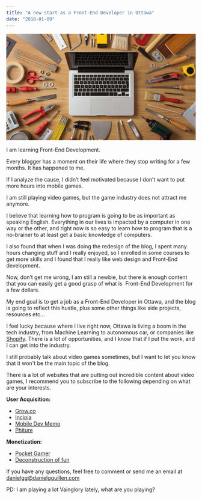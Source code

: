 ```yaml
---
title: "A new start as a Front-End Developer in Ottawa"
date: "2018-01-09"
---
```


[![](images/1_YjcPGzby8LtCorOKW4ozLQ-1024x576.jpeg)](http://danielgguillen.com/wp-content/uploads/2017/11/1_YjcPGzby8LtCorOKW4ozLQ.jpeg)

I am learning Front-End Development.

Every blogger has a moment on their life where they stop writing for a few months. It has happened to me.

If I analyze the cause, I didn’t feel motivated because I don’t want to put more hours into mobile games.

I am still playing video games, but the game industry does not attract me anymore.

I believe that learning how to program is going to be as important as speaking English. Everything in our lives is impacted by a computer in one way or the other, and right now is so easy to learn how to program that is a no-brainer to at least get a basic knowledge of computers.

I also found that when I was doing the redesign of the blog, I spent many hours changing stuff and I really enjoyed, so I enrolled in some courses to get more skills and I found that I really like web design and Front-End development.

Now, don’t get me wrong, I am still a newbie, but there is enough content that you can easily get a good grasp of what is  Front-End Development for a few dollars.

My end goal is to get a job as a Front-End Developer in Ottawa, and the blog is going to reflect this hustle, plus some other things like side projects, resources etc…

I feel lucky because where I live right now, Ottawa is living a boom in the tech industry, from Machine Learning to autonomous car, or companies like [Shopify](https://www.shopify.ca/). There is a lot of opportunities, and I know that if I put the work, and I can get into the industry.

I still probably talk about video games sometimes, but I want to let you know that it won't be the main topic of the blog.

There is a lot of websites that are putting out incredible content about video games, I recommend you to subscribe to the following depending on what are your interests.

**User Acquisition:**

- [Grow.co](http://grow.co/)
- [Incipia](https://incipia.co/)
- [Mobile Dev Memo](https://mobiledevmemo.com/)
- [Phiture](http://www.phiture.com/)

**Monetization:**

- [Pocket Gamer](http://www.pocketgamer.co.uk/)
- [Deconstruction of fun](https://www.deconstructoroffun.com)

If you have any questions, feel free to comment or send me an email at danielgg@danielgguillen.com

PD: I am playing a lot Vainglory lately, what are you playing?
